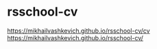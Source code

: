 # rsschool-cv
https://mikhailvashkevich.github.io/rsschool-cv/cv
https://mikhailvashkevich.github.io/rsschool-cv/
